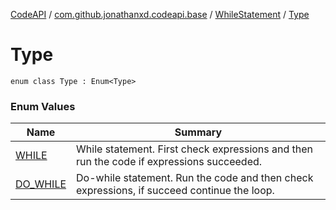 [CodeAPI](../../../index.md) / [com.github.jonathanxd.codeapi.base](../../index.md) / [WhileStatement](../index.md) / [Type](.)

# Type

`enum class Type : Enum<Type>`

### Enum Values

| Name | Summary |
|---|---|
| [WHILE](-w-h-i-l-e.md) | While statement. First check expressions and then run the code if expressions succeeded. |
| [DO_WHILE](-d-o_-w-h-i-l-e.md) | Do-while statement. Run the code and then check expressions, if succeed continue the loop. |
